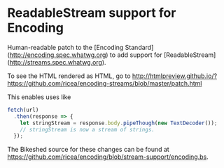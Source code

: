 # ReadableStream support for Encoding
Human-readable patch to the [Encoding Standard]
(http://encoding.spec.whatwg.org) to add support for [ReadableStream]
(http://streams.spec.whatwg.org).

To see the HTML rendered as HTML, go to
http://htmlpreview.github.io/?https://github.com/ricea/encoding-streams/blob/master/patch.html

This enables uses like

```javascript
fetch(url)
  .then(response => {
    let stringStream = response.body.pipeThough(new TextDecoder());
    // stringStream is now a stream of strings.
  });
```

The Bikeshed source for these changes can be found at
https://github.com/ricea/encoding/blob/stream-support/encoding.bs.
